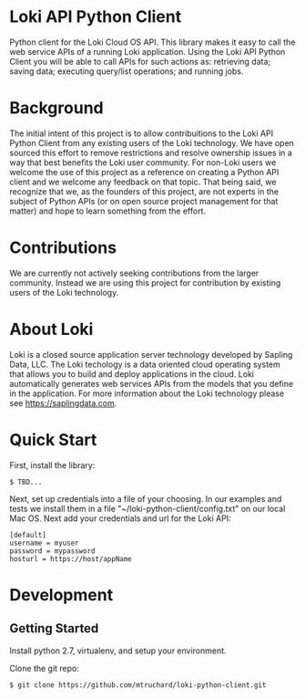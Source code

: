 # Loki API Python Client
Python client for the Loki Cloud OS API. This library makes it easy to call the web service APIs of a running Loki application. Using the Loki API Python Client you will be able to call APIs for such actions as: retrieving data; saving data; executing query/list operations; and running jobs. 

# Background
The initial intent of this project is to allow contribuitions to the Loki API Python Client from any existing users of the Loki technology. We have open sourced this effort to remove restrictions and resolve ownership issues in a way that best benefits the Loki user community. For non-Loki users we welcome the use of this project as a reference on creating a Python API client and we welcome any feedback on that topic. That being said, we recognize that we, as the founders of this project, are not experts in the subject of Python APIs (or on open source project management for that matter) and hope to learn something from the effort.

# Contributions
We are currently not actively seeking contributions from the larger community. Instead we are using this project for contribution by existing users of the Loki technology. 

# About Loki
Loki is a closed source application server technology developed by Sapling Data, LLC. The Loki techology is a data oriented cloud operating system that allows you to build and deploy applications in the cloud. Loki automatically generates web services APIs from the models that you define in the application. For more information about the Loki technology please see https://saplingdata.com.

# Quick Start
First, install the library:

    $ TBD...

Next, set up credentials into a file of your choosing. In our examples and tests we install them in a file "~/loki-python-client/config.txt" on our local Mac OS. Next add your credentials and url for the Loki API:

    [default]
    username = myuser
    password = mypassword
    hosturl = https://host/appName

# Development

## Getting Started
Install python 2.7, virtualenv, and setup your environment.

Clone the git repo:

    $ git clone https://github.com/mtruchard/loki-python-client.git